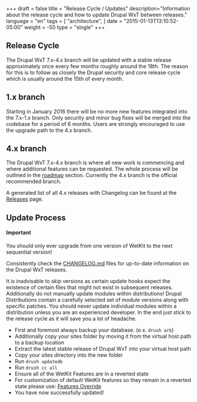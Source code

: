 +++
draft = false
title = "Release Cycle / Updates"
description="Information about the release cycle and how to update Drupal WxT between releases."
language = "en"
tags = [
    "architecture",
]
date = "2015-01-13T13:10:52-05:00"
weight = -50
type = "single"
+++

Release Cycle
-------------

The Drupal WxT 7.x-4.x branch will be updated with a stable release approximately once every few months roughly around the 18th. The reason for this is to follow as closely the Drupal security and core release cycle which is usually around the 15th of every month.

## 1.x branch

Starting in January 2016 there will be no more new features integrated into the 7.x-1.x branch. Only security and minor bug fixes will be merged into the codebase for a period of 6 months. Users are strongly encouraged to use the upgrade path to the 4.x branch.

## 4.x branch

The Drupal WxT 7.x-4.x branch is where all new work is commencing and where additional features can be requested. The whole process will be outlined in the [roadmap][roadmap] section. Currently the 4.x branch is the official recommended branch.

A generated list of all 4.x releases with Changelog can be found at the [Releases][releases] page.

Update Process
--------------

<div class="alert alert-info">
  <h4>Important</h4>
  <p>You should only ever upgrade from one version of WetKit to the next sequential version!</p>
  <p>Consistently check the <a href="https://github.com/wet-boew/wet-boew-drupal/blob/7.x-4.x/CHANGELOG.md">CHANGELOG.md</a> files for up-to-date information on the Drupal WxT releases.</p>
</div>

It is inadvisable to skip versions as certain update hooks expect the existence of certain files that might not exist in subsequent releases. Additionally do not manually update modules within distributions! Drupal Distributions contain a carefully selected set of module versions along with specific patches. You should never update individual modules within a distribution unless you are an experienced developer. In the end just stick to the release cycle as it will save you a lot of headache.

* First and foremost always backup your database. (e.x. `drush arb`)
* Additionally copy your sites folder by moving it from the virtual host path to a backup location
* Extract the latest stable release of Drupal WxT into your virtual host path
* Copy your sites directory into the new folder
* Run `drush updatedb`
* Run `drush cc all`
* Ensure all of the WetKit Features are in a reverted state
* For customization of default WetKit features so they remain in a reverted state please use: [Features Override][features_override]
* You have now successfully updated!


<!-- Links Referenced -->

[features_override]:  https://drupal.org/project/features_override
[media_overriden]:    https://drupal.org/node/2104193
[releases]:           /wxt/releases
[roadmap]:            /community/roadmap
[wetkit_widgets]:     /wxt/widgets
[wetkit_images]:      /wxt/images
[changelog]:          https://github.com/wet-boew/wet-boew-drupal/blob/7.x-4.x/CHANGELOG.md
[readme]:             https://github.com/wet-boew/wet-boew-drupal/blob/7.x-4.x/README.md
